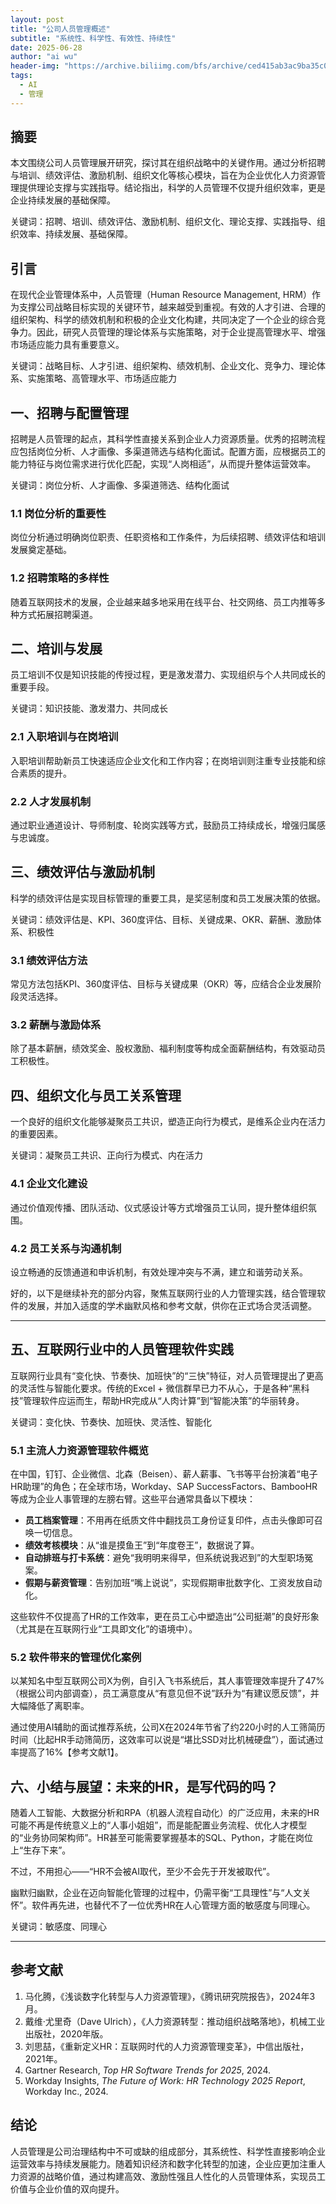 ```yaml
---
layout: post
title: "公司人员管理概述"
subtitle: "系统性、科学性、有效性、持续性"
date: 2025-06-28
author: "ai wu"
header-img: "https://archive.biliimg.com/bfs/archive/ced415ab3ac9ba35c050e32dffe15f8197db9ec8.png"
tags:
  - AI
  - 管理
---
```




## **摘要**



本文围绕公司人员管理展开研究，探讨其在组织战略中的关键作用。通过分析招聘与培训、绩效评估、激励机制、组织文化等核心模块，旨在为企业优化人力资源管理提供理论支撑与实践指导。结论指出，科学的人员管理不仅提升组织效率，更是企业持续发展的基础保障。



关键词：招聘、培训、绩效评估、激励机制、组织文化、理论支撑、实践指导、组织效率、持续发展、基础保障。



## **引言**



在现代企业管理体系中，人员管理（Human Resource Management, HRM）作为支撑公司战略目标实现的关键环节，越来越受到重视。有效的人才引进、合理的组织架构、科学的绩效机制和积极的企业文化构建，共同决定了一个企业的综合竞争力。因此，研究人员管理的理论体系与实施策略，对于企业提高管理水平、增强市场适应能力具有重要意义。



关键词：战略目标、人才引进、组织架构、绩效机制、企业文化、竞争力、理论体系、实施策略、高管理水平、市场适应能力



## **一、招聘与配置管理**



招聘是人员管理的起点，其科学性直接关系到企业人力资源质量。优秀的招聘流程应包括岗位分析、人才画像、多渠道筛选与结构化面试。配置方面，应根据员工的能力特征与岗位需求进行优化匹配，实现“人岗相适”，从而提升整体运营效率。



关键词：岗位分析、人才画像、多渠道筛选、结构化面试



### **1.1 岗位分析的重要性**



岗位分析通过明确岗位职责、任职资格和工作条件，为后续招聘、绩效评估和培训发展奠定基础。



### **1.2 招聘策略的多样性**



随着互联网技术的发展，企业越来越多地采用在线平台、社交网络、员工内推等多种方式拓展招聘渠道。



## **二、培训与发展**



员工培训不仅是知识技能的传授过程，更是激发潜力、实现组织与个人共同成长的重要手段。



关键词：知识技能、激发潜力、共同成长



### **2.1 入职培训与在岗培训**



入职培训帮助新员工快速适应企业文化和工作内容；在岗培训则注重专业技能和综合素质的提升。



### **2.2 人才发展机制**



通过职业通道设计、导师制度、轮岗实践等方式，鼓励员工持续成长，增强归属感与忠诚度。



## **三、绩效评估与激励机制**



科学的绩效评估是实现目标管理的重要工具，是奖惩制度和员工发展决策的依据。



关键词：绩效评估是、KPI、360度评估、目标、关键成果、OKR、薪酬、激励体系、积极性



### **3.1 绩效评估方法**



常见方法包括KPI、360度评估、目标与关键成果（OKR）等，应结合企业发展阶段灵活选择。



### **3.2 薪酬与激励体系**



除了基本薪酬，绩效奖金、股权激励、福利制度等构成全面薪酬结构，有效驱动员工积极性。



## **四、组织文化与员工关系管理**



一个良好的组织文化能够凝聚员工共识，塑造正向行为模式，是维系企业内在活力的重要因素。



关键词：凝聚员工共识、正向行为模式、内在活力



### **4.1 企业文化建设**



通过价值观传播、团队活动、仪式感设计等方式增强员工认同，提升整体组织氛围。



### **4.2 员工关系与沟通机制**



设立畅通的反馈通道和申诉机制，有效处理冲突与不满，建立和谐劳动关系。



好的，以下是继续补充的部分内容，聚焦互联网行业的人力管理实践，结合管理软件的发展，并加入适度的学术幽默风格和参考文献，供你在正式场合灵活调整。



------





## **五、互联网行业中的人员管理软件实践**





互联网行业具有“变化快、节奏快、加班快”的“三快”特征，对人员管理提出了更高的灵活性与智能化要求。传统的Excel + 微信群早已力不从心，于是各种“黑科技”管理软件应运而生，帮助HR完成从“人肉计算”到“智能决策”的华丽转身。



关键词：变化快、节奏快、加班快、灵活性、智能化



### **5.1 主流人力资源管理软件概览**





在中国，钉钉、企业微信、北森（Beisen）、薪人薪事、飞书等平台扮演着“电子HR助理”的角色；在全球市场，Workday、SAP SuccessFactors、BambooHR等成为企业人事管理的左膀右臂。这些平台通常具备以下模块：



- **员工档案管理**：不用再在纸质文件中翻找员工身份证复印件，点击头像即可召唤一切信息。
- **绩效考核模块**：从“谁是摸鱼王”到“年度卷王”，数据说了算。
- **自动排班与打卡系统**：避免“我明明来得早，但系统说我迟到”的大型职场冤案。
- **假期与薪资管理**：告别加班“嘴上说说”，实现假期审批数字化、工资发放自动化。





这些软件不仅提高了HR的工作效率，更在员工心中塑造出“公司挺潮”的良好形象（尤其是在互联网行业“工具即文化”的语境中）。





### **5.2 软件带来的管理优化案例**





以某知名中型互联网公司X为例，自引入飞书系统后，其人事管理效率提升了47%（根据公司内部调查），员工满意度从“有意见但不说”跃升为“有建议愿反馈”，并大幅降低了离职率。



通过使用AI辅助的面试推荐系统，公司X在2024年节省了约220小时的人工筛简历时间（比起HR手动筛简历，这效率可以说是“堪比SSD对比机械硬盘”），面试通过率提高了16%【参考文献1】。





## **六、小结与展望：未来的HR，是写代码的吗？**





随着人工智能、大数据分析和RPA（机器人流程自动化）的广泛应用，未来的HR可能不再是传统意义上的“人事小姐姐”，而是能配置业务流程、优化人才模型的“业务协同架构师”。HR甚至可能需要掌握基本的SQL、Python，才能在岗位上“生存下来”。



不过，不用担心——“HR不会被AI取代，至少不会先于开发被取代”。



幽默归幽默，企业在迈向智能化管理的过程中，仍需平衡“工具理性”与“人文关怀”。软件再先进，也替代不了一位优秀HR在人心管理方面的敏感度与同理心。



关键词：敏感度、同理心

------





## **参考文献**





1. 马化腾，《浅谈数字化转型与人力资源管理》，《腾讯研究院报告》，2024年3月。
2. 戴维·尤里奇（Dave Ulrich），《人力资源转型：推动组织战略落地》，机械工业出版社，2020年版。
3. 刘思喆，《重新定义HR：互联网时代的人力资源管理变革》，中信出版社，2021年。
4. Gartner Research, *Top HR Software Trends for 2025*, 2024.
5. Workday Insights, *The Future of Work: HR Technology 2025 Report*, Workday Inc., 2024.





## **结论**



人员管理是公司治理结构中不可或缺的组成部分，其系统性、科学性直接影响企业运营效率与持续发展能力。随着知识经济和数字化转型的加速，企业应更加注重人力资源的战略价值，通过构建高效、激励性强且人性化的人员管理体系，实现员工价值与企业价值的双向提升。

